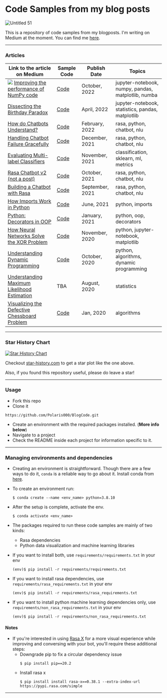 # Code Samples from my blog posts
![Untitled 51](https://user-images.githubusercontent.com/31214064/157730857-85924761-96fe-4314-b667-aead3222f369.png)

This is a repository of code samples from my blogposts. I'm writing on Medium at the moment. You can find me [here](https://polaris000.medium.com).

---
### Articles

| Link to the article on Medium  | Sample Code | Publish Date | Topics |
| ------------- | ------------- | ------------ | ------------ |
| ![](https://img.shields.io/badge/NEW-success/?style=flat-square) [Improving the performance of NumPy code](https://towardsdatascience.com/dissecting-the-birthday-paradox-c26754aff6b5) | [Code](./NumpyOptimization/)| October, 2022| jupyter-notebook, numpy, pandas, matplotlib, numba|
| [Dissecting the Birthday Paradox](https://towardsdatascience.com/dissecting-the-birthday-paradox-c26754aff6b5) | [Code](./BirthdayParadox)| April, 2022| jupyter-notebook, statistics, pandas, matplotlib|
| [How do Chatbots Understand?](https://towardsdatascience.com/how-do-chatbots-understand-87227f9f96a7) | [Code](./CustomIntentClassifier) | February, 2022| rasa, python, chatbot, nlu |
|[Handling Chatbot Failure Gracefully](https://towardsdatascience.com/handling-chatbot-failure-gracefully-466f0fb1dcc5) | [Code](./FallbackExample) | December, 2021| rasa, python, chatbot, nlu |
| [Evaluating Multi-label Classifiers](https://towardsdatascience.com/evaluating-multi-label-classifiers-a31be83da6ea) | [Code](./MetricsMultilabel) | November, 2021| classification, sklearn, ml, metrics |
| [Rasa Chatbot v2 (not a post)](https://github.com/Polaris000/ContactBot)| [Code](https://github.com/Polaris000/ContactBot) | October, 2021| rasa, python, chatbot, nlu |
| [Building a Chatbot with Rasa](https://towardsdatascience.com/building-a-chatbot-with-rasa-3f03ecc5b324)  | [Code](./RasaChatbot) | September, 2021| rasa, python, chatbot, nlu |
| [How Imports Work in Python](https://betterprogramming.pub/how-imports-work-in-python-59c2943d87dc?sk=9034d9c99e6b83d93a3c1a37f000f4a7)  | [Code](./PythonImportExample)  | June, 2021| python, imports |
| [Python: Decorators in OOP](https://towardsdatascience.com/python-decorators-in-oop-3189c526ead6)  | [Code](./PythonDecorators) | January, 2021| python, oop, decorators |
| [How Neural Networks Solve the XOR Problem](https://towardsdatascience.com/how-neural-networks-solve-the-xor-problem-59763136bdd7)  | [Code](./XOR_Perceptron) | November, 2020| python, jupyter-notebook, matplotlib |
| [Understanding Dynamic Programming](https://towardsdatascience.com/understanding-dynamic-programming-75238de0db0d)  | [Code](./DynamicProgramming) | October, 2020| python, algorithms, dynamic programming |
| [Understanding Maximum Likelihood Estimation](https://polaris000.medium.com/understanding-maximum-likelihood-estimation-e63dff65e5b1)  | TBA | August, 2020| statistics |
| [Visualizing the Defective Chessboard Problem](https://polaris000.medium.com/visualizing-the-defective-chessboard-problem-aa5fc38b6e5e)  | [Code](./DefectiveChessBoard/) | Jan, 2020| algorithms |

---
### Star History Chart

[![Star History Chart](https://api.star-history.com/svg?repos=Polaris000/BlogCode&type=Date)](https://star-history.com/#Polaris000/BlogCode&Date)

Checkout [star-history.com](https://star-history.com) to get a star plot like the one above.

Also, if you found this repository useful, please do leave a star!

---
### Usage
-  Fork this repo
-  Clone it
  ```
  https://github.com/Polaris000/BlogCode.git
  ```
- Create an environment with the required packages installed. (**More info below**)
- Navigate to a project
- Check the README inside each project for information specific to it.

---
### Managing environments and dependencies
- Creating an environment is straightforward. Though there are a few ways to do it, `conda` is a reliable way to go about it. Install conda from [here](https://docs.conda.io/projects/conda/en/latest/user-guide/install/index.html).
- To create an environment run:
  ```
  $ conda create --name <env_name> python=3.8.10
  ```
- After the setup is complete, activate the env.
  ```
  $ conda activate <env_name>
  ```

- The packages required to run these code samples are mainly of two kinds:
  - Rasa dependencies
  - Python data visualization and machine learning libraries

- If you want to install both, use `requirements/requirements.txt` in your env
  ```
  (env)$ pip install -r requirements/requirements.txt
  ```
- If you want to install rasa dependencies, use `requirements/rasa_requirements.txt` in your env
  ```
  (env)$ pip install -r requirements/rasa_requirements.txt
  ```
- If you want to install python machine learning dependencies only, use `requirements/non_rasa_requirements.txt` in your env
  ```
  (env)$ pip install -r requirements/non_rasa_requirements.txt
  ```

#### Notes
- If you're interested in using [Rasa X](https://rasa.com/docs/rasa-x/) for a more visual experience while improving and conversing with your bot, you'll require these additional steps:
  - Downgrade pip to fix a circular dependency issue
    ```
    $ pip install pip==20.2
    ```
  - Install rasa x
    ```
    $ pip install install rasa-x==0.38.1 --extra-index-url https://pypi.rasa.com/simple
    ```

---
